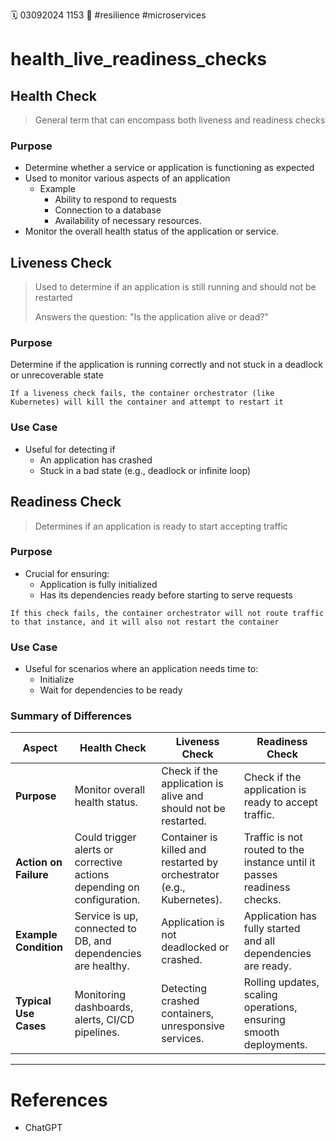 🗓️ 03092024 1153
📎 #resilience #microservices

# health_live_readiness_checks
## Health Check
> General term that can encompass both liveness and readiness checks

### Purpose
- Determine whether a service or application is functioning as expected
- Used to monitor various aspects of an application
	- Example
		- Ability to respond to requests
		- Connection to a database
		- Availability of necessary resources.
- Monitor the overall health status of the application or service.

## Liveness Check
> Used to determine if an application is still running and should not be restarted
> 
> Answers the question: "Is the application alive or dead?"

### Purpose
Determine if the application is running correctly and not stuck in a deadlock or unrecoverable state

```ad-note
If a liveness check fails, the container orchestrator (like Kubernetes) will kill the container and attempt to restart it
```

### Use Case
- Useful for detecting if
	- An application has crashed 
	- Stuck in a bad state (e.g., deadlock or infinite loop)

## Readiness Check
> Determines if an application is ready to start accepting traffic

### Purpose
-  Crucial for ensuring:
	- Application is fully initialized 
	- Has its dependencies ready before starting to serve requests

```ad-note
If this check fails, the container orchestrator will not route traffic to that instance, and it will also not restart the container
```
 
### Use Case
- Useful for scenarios where an application needs time to:
	-  Initialize 
	- Wait for dependencies to be ready

### Summary of Differences

| **Aspect**            | **Health Check**                                                       | **Liveness Check**                                                    | **Readiness Check**                                                     |
| --------------------- | ---------------------------------------------------------------------- | --------------------------------------------------------------------- | ----------------------------------------------------------------------- |
| **Purpose**           | Monitor overall health status.                                         | Check if the application is alive and should not be restarted.        | Check if the application is ready to accept traffic.                    |
| **Action on Failure** | Could trigger alerts or corrective actions depending on configuration. | Container is killed and restarted by orchestrator (e.g., Kubernetes). | Traffic is not routed to the instance until it passes readiness checks. |
| **Example Condition** | Service is up, connected to DB, and dependencies are healthy.          | Application is not deadlocked or crashed.                             | Application has fully started and all dependencies are ready.           |
| **Typical Use Cases** | Monitoring dashboards, alerts, CI/CD pipelines.                        | Detecting crashed containers, unresponsive services.                  | Rolling updates, scaling operations, ensuring smooth deployments.       |

---

# References
- ChatGPT